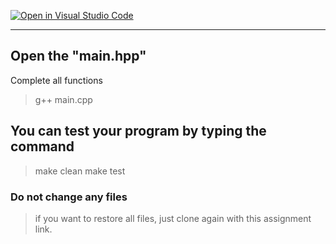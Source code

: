 [![Open in Visual Studio Code](https://classroom.github.com/assets/open-in-vscode-718a45dd9cf7e7f842a935f5ebbe5719a5e09af4491e668f4dbf3b35d5cca122.svg)](https://classroom.github.com/online_ide?assignment_repo_id=14257512&assignment_repo_type=AssignmentRepo)
<!-- [A6-2] (https://prezi.com/p/edit/-xdwv8fik5xk/) -->

<!-- ![A6-2](https://nimbus-screenshots.s3.amazonaws.com/s/ac06ba1edf608a5b180e7068287ef8c4.png) -->

---

## Open the "main.hpp"

Complete all functions

> g++ main.cpp

## You can test your program by typing the command

> make clean
> make test

### Do not change any files

> if you want to restore all files, just clone again with this assignment link.
